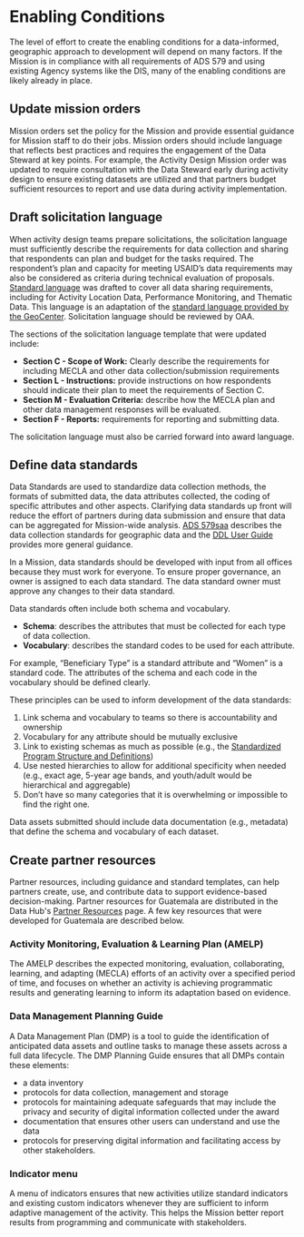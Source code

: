 # Enabling Conditions

The level of effort to create the enabling conditions for a data-informed, geographic approach to development will depend on many factors. If the Mission is in compliance with all requirements of ADS 579 and using existing Agency systems like the DIS, many of the enabling conditions are likely already in place. 

## Update mission orders

Mission orders set the policy for the Mission and provide essential guidance for Mission staff to do their jobs. Mission orders should include language that reflects best practices and requires the engagement of the Data Steward at key points. For example, the Activity Design Mission order was updated to require consultation with the Data Steward early during activity design to ensure existing datasets are utilized and that partners budget sufficient resources to report and use data during activity implementation.

## Draft solicitation language

When activity design teams prepare solicitations, the solicitation language must sufficiently describe the requirements for data collection and sharing that respondents can plan and budget for the tasks required. The respondent’s plan and capacity for meeting USAID’s data requirements may also be considered as criteria during technical evaluation of proposals. [Standard language](https://docs.google.com/document/d/14wAe9E_MZG3IxlOrhaabL2jO-ftZ7LScgEoRcEtPDEI/edit) was drafted to cover all data sharing requirements, including for Activity Location Data, Performance Monitoring, and Thematic Data. This language is an adaptation of the [standard language provided by the GeoCenter](https://docs.google.com/document/d/1APqCsaNMBCvhxtbTOuaBfpWFXsTgsYAZg84w2QGLJt4/edit). Solicitation language should be reviewed by OAA.

The sections of the solicitation language template that were updated include:

- **Section C - Scope of Work:** Clearly describe the requirements for including MECLA and other data collection/submission requirements
- **Section L - Instructions:** provide instructions on how respondents should indicate their plan to meet the requirements of Section C.
- **Section M - Evaluation Criteria:** describe how the MECLA plan and other data management responses will be evaluated.
- **Section F - Reports:** requirements for reporting and submitting data.

The solicitation language must also be carried forward into award language.

## Define data standards

Data Standards are used to standardize data collection methods, the formats of submitted data, the data attributes collected, the coding of specific attributes and other aspects. Clarifying data standards up front will reduce the effort of partners during data submission and ensure that data can be aggregated for Mission-wide analysis. [ADS 579saa](https://www.usaid.gov/sites/default/files/documents/579saa.pdf) describes the data collection standards for geographic data and the [DDL User Guide](https://data.usaid.gov/stories/s/User-Guide/ncfa-rh2w/) provides more general guidance. 

In a Mission, data standards should be developed with input from all offices because they must work for everyone. To ensure proper governance, an owner is assigned to each data standard. The data standard owner must approve any changes to their data standard.

Data standards often include both schema and vocabulary.

* **Schema**: describes the attributes that must be collected for each type of data collection.
* **Vocabulary**: describes the standard codes to be used for each attribute. 

For example, “Beneficiary Type” is a standard attribute and “Women” is a standard code. The attributes of the schema and each code in the vocabulary should be defined clearly. 

These principles can be used to inform development of the data standards: 

1. Link schema and vocabulary to teams so there is accountability and ownership
2. Vocabulary for any attribute should be mutually exclusive
3. Link to existing schemas as much as possible (e.g., the [Standardized Program Structure and Definitions](https://2009-2017.state.gov/f/c24132.htm))
4. Use nested hierarchies to allow for additional specificity when needed (e.g., exact age, 5-year age bands, and youth/adult would be hierarchical and aggregable)
5. Don’t have so many categories that it is overwhelming or impossible to find the right one.

Data assets submitted should include data documentation (e.g., metadata) that define the schema and vocabulary of each dataset. 

## Create partner resources

Partner resources, including guidance and standard templates, can help partners create, use, and contribute data to support evidence-based decision-making. Partner resources for Guatemala are distributed in the Data Hub's [Partner Resources](https://sites.google.com/usaid.gov/guatemaladatahub/partner-resources) page. A few key resources that were developed for Guatemala are described below.

### Activity Monitoring, Evaluation & Learning Plan (AMELP) 

The AMELP describes the expected monitoring, evaluation, collaborating, learning, and adapting (MECLA) efforts of an activity over a specified period of time, and focuses on whether an activity is achieving programmatic results and generating learning to inform its adaptation based on evidence. 

### Data Management Planning Guide

A Data Management Plan (DMP) is a tool to guide the identification of anticipated data assets and outline tasks to manage these assets across a full data lifecycle. The DMP Planning Guide ensures that all DMPs contain these elements:

* a data inventory
* protocols for data collection, management and storage
* protocols for maintaining adequate safeguards that may include the privacy and security of digital information collected under the award
* documentation that ensures other users can understand and use the data
* protocols for preserving digital information and facilitating access by other stakeholders.

### Indicator menu

A menu of indicators ensures that new activities utilize standard indicators and existing custom indicators whenever they are sufficient to inform adaptive management of the activity. This helps the Mission better report results from programming and communicate with stakeholders.